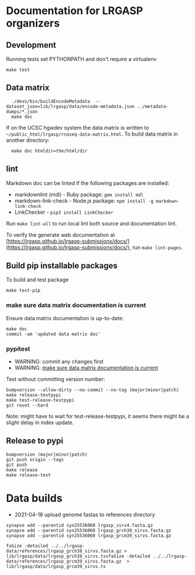 # Documentation for LRGASP organizers

## Development

Running tests set PYTHONPATH and don't require a virtualenv

```
make test
```

## Data matrix

```
  ./devs/bin/buildEncodeMetadata  --dataset_json=lib/lrgasp/data/encode-metadata.json ../metadata-dumps/*.json
  make doc
```

If on the UCSC hgwdev system the data matrix is written to
`~/public_html/lrgasp/rnaseq-data-matrix.html`.  To build
data matrix in another directory:
```
  make doc htmldir=the/html/dir
```


## lint

Markdown doc can be linted if the following packages are installed:

* markdownlint (mdl) - Ruby package: `gem install mdl`
* markdown-link-check - Node.js package: `npm install -g markdown-link-check`
* LinkChecker - `pip3 install LinkChecker`

Run `make lint-all` to run local lint both source and documentation lint.

To verify the generate web documentation at [https://lrgasp.github.io/lrgasp-submissions/docs/](https://lrgasp.github.io/lrgasp-submissions/docs/),
run `make lint-pages`.

## Build pip installable packages

To build and test package

```
make test-pip
```

### make sure data matrix documentation is current

Ensure data matrix documentation is up-to-date:
```
make doc
commit -am 'updated data matrix doc'
```

### pypitest

* WARNING: commit any changes first
* WARNING: [make sure data matrix documentation is current](#make_sure_data_matrix_documentation_is_current)

Test without committing version number:
```
bumpversion --allow-dirty --no-commit --no-tag (major|minor|patch)
make release-testpypi
make test-release-testpypi
git reset --hard
```

Note: might have to wait for test-release-testpypi, it seems there might be 
a slight delay in index update.

## Release to pypi


```
bumpversion (major|minor|patch)
git push origin --tags
git push
make release
make release-test
```


# Data builds

* 2021-04-18 upload genome fastas to references directory
```
synapse add --parentid syn25536060 lrgasp_sirv4.fasta.gz
synapse add --parentid syn25536060 lrgasp_grch38_sirvs.fasta.gz
synapse add --parentid syn25536060 lrgasp_grcm39_sirvs.fasta.gz
```

```
faSize -detailed ../../lrgasp-data/references/lrgasp_grch38_sirvs.fasta.gz > lib/lrgasp/data/lrgasp_grch38_sirvs.tsvfaSize -detailed ../../lrgasp-data/references/lrgasp_grcm39_sirvs.fasta.gz  > lib/lrgasp/data/lrgasp_grcm39_sirvs.ts
```




